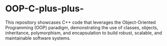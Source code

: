 # OOP-C-plus-plus-
This repository showcases C++ code that leverages the Object-Oriented Programming (OOP) paradigm, demonstrating the use of classes, objects, inheritance, polymorphism, and encapsulation to build robust, scalable, and maintainable software systems.
